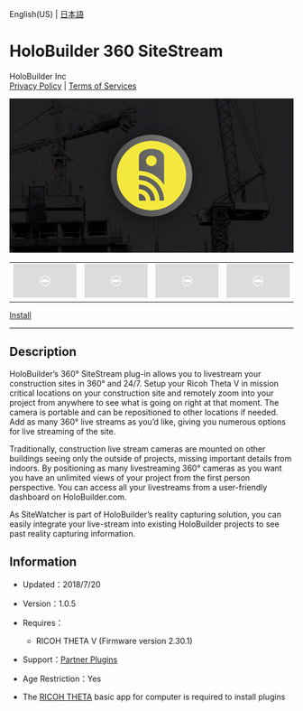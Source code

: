 English(US) | [日本語](README.ja.md)

# HoloBuilder 360 SiteStream
HoloBuilder Inc  
[Privacy Policy](../../README.md#privacy-policy) | [Terms of Services](../../README.md#terms-of-services)

<div align="center">
 <img src="1.png">

 <table>
  <tr>
   <td><img src="../../resources/common/img/noimg.png"></td>
   <td><img src="../../resources/common/img/noimg.png"></td>
   <td><img src="../../resources/common/img/noimg.png"></td>
   <td><img src="../../resources/common/img/noimg.png"></td>
  </tr>
 </table>
</div>

[Install](https://link.ricoh360.com/plugins/com.holobuilder.jobwatcher/apk)

***

## Description
HoloBuilder’s 360° SiteStream plug-in allows you to livestream your construction sites in 360° and 24/7. Setup your Ricoh Theta V in mission critical locations on your construction site and remotely zoom into your project from anywhere to see what is going on right at that moment. The camera is portable and can be repositioned to other locations if needed. Add as many 360° live streams as you’d like, giving you numerous options for live streaming of the site.  
  
Traditionally, construction live stream cameras are mounted on other buildings seeing only the outside of projects, missing important details from indoors. By positioning as many livestreaming 360° cameras as you want you have an unlimited views of your project from the first person perspective. You can access all your livestreams from a user-friendly dashboard on HoloBuilder.com.  
  
As SiteWatcher is part of HoloBuilder’s reality capturing solution, you can easily integrate your live-stream into existing HoloBuilder projects to see past reality capturing information.  
  
## Information
  * Updated：2018/7/20
  * Version：1.0.5
  * Requires：
    * RICOH THETA V (Firmware version 2.30.1)
  * Support：[Partner Plugins](https://www.createholo.com/)
  * Age Restriction：Yes

* The [RICOH THETA](https://theta360.com/ja/about/application/pc.html#app-detail-01) basic app for computer is required to install plugins
